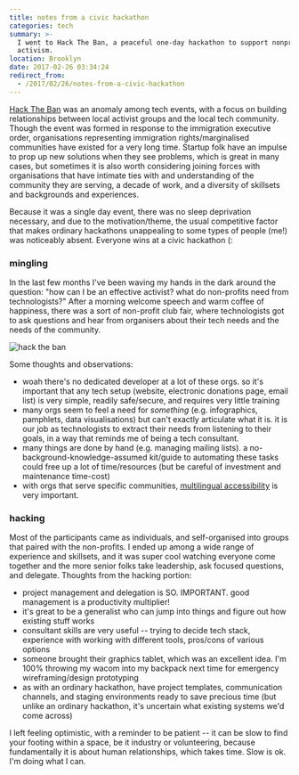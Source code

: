 ```yaml
---
title: notes from a civic hackathon
categories: tech
summary: >-
  I went to Hack The Ban, a peaceful one-day hackathon to support nonprofits and
  activism.
location: Brooklyn
date: 2017-02-26 03:34:24
redirect_from:
  - /2017/02/26/notes-from-a-civic-hackathon
---
```


[Hack The Ban](https://www.hacktheban.org/) was an anomaly among tech events, with a focus on building relationships between local activist groups and the local tech community. Though the event was formed in response to the immigration executive order, organisations representing immigration rights/marginalised communities have existed for a very long time. Startup folk have an impulse to prop up new solutions when they see problems, which is great in many cases, but sometimes it is also worth considering joining forces with organisations that have intimate ties with and understanding of the community they are serving, a decade of work, and a diversity of skillsets and backgrounds and experiences.

Because it was a single day event, there was no sleep deprivation necessary, and due to the motivation/theme, the usual competitive factor that makes ordinary hackathons unappealing to some types of people (me!) was noticeably absent. Everyone wins at a civic hackathon (:

### mingling

In the last few months I've been waving my hands in the dark around the question: "how can I be an effective activist? what do non-profits need from technologists?" After a morning welcome speech and warm coffee of happiness, there was a sort of non-profit club fair, where technologists got to ask questions and hear from organisers about their tech needs and the needs of the community.

![hack the ban](hack-the-ban.jpg)

Some thoughts and observations:

- woah there's no dedicated developer at a lot of these orgs. so it's important that any tech setup (website, electronic donations page, email list) is very simple, readily safe/secure, and requires very little training
- many orgs seem to feel a need for _something_ (e.g. infographics, pamphlets, data visualisations) but can't exactly articulate what it is. it is our job as technologists to extract their needs from listening to their goals, in a way that reminds me of being a tech consultant.
- many things are done by hand (e.g. managing mailing lists). a no-background-knowledge-assumed kit/guide to automating these tasks could free up a lot of time/resources (but be careful of investment and maintenance time-cost)
- with orgs that serve specific communities, <u>multilingual accessibility</u> is very important.

### hacking

Most of the participants came as individuals, and self-organised into groups that paired with the non-profits. I ended up among a wide range of experience and skillsets, and it was super cool watching everyone come together and the more senior folks take leadership, ask focused questions, and delegate. Thoughts from the hacking portion:

- project management and delegation is SO. IMPORTANT. good management is a productivity multiplier!
- it's great to be a generalist who can jump into things and figure out how existing stuff works
- consultant skills are very useful -- trying to decide tech stack, experience with working with different tools, pros/cons of various options
- someone brought their graphics tablet, which was an excellent idea. I'm 100% throwing my wacom into my backpack next time for emergency wireframing/design prototyping
- as with an ordinary hackathon, have project templates, communication channels, and staging environments ready to save precious time (but unlike an ordinary hackathon, it's uncertain what existing systems we'd come across)

I left feeling optimistic, with a reminder to be patient -- it can be slow to find your footing within a space, be it industry or volunteering, because fundamentally it is about human relationships, which takes time. Slow is ok. I'm doing what I can.
